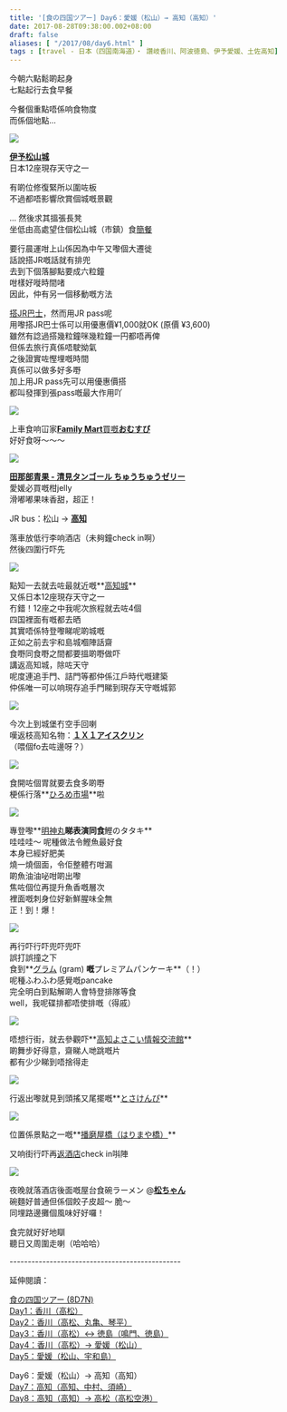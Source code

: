 ```yaml
---
title: '[食の四国ツアー] Day6：愛媛（松山）→ 高知（高知）'
date: 2017-08-28T09:38:00.002+08:00
draft: false
aliases: [ "/2017/08/day6.html" ]
tags : [travel - 日本（四国南海道）・ 讚岐香川、阿波徳島、伊予愛媛、土佐高知]
---
```


今朝六點鬆啲起身  
七點起行去食早餐  
  
今餐個重點唔係响食物度  
而係個地點...  

[![](https://xnnjcw.ch.files.1drv.com/y4mzxIlFzOHlgDjUve4Yj2D38rP_jMM_6c-HYnYKlrIgU8TO5tz76jKg3l7OdyP4Z9d98jHpJUdRRDzamzvxQTj-CDwwoSf1JH_mcJsJWWN454S99RBLsGn2kOdxbtUIoqVLcW_M8bg4OGlx_c8j53sGOFpamUhdNrJarKVP287YRXG2rAXF0t0kiBc32ZQVFayXzrxE3ooLzu5nSQbUs3TuQ?width=660&height=372&cropmode=none)](https://xnnjcw.ch.files.1drv.com/y4mzxIlFzOHlgDjUve4Yj2D38rP_jMM_6c-HYnYKlrIgU8TO5tz76jKg3l7OdyP4Z9d98jHpJUdRRDzamzvxQTj-CDwwoSf1JH_mcJsJWWN454S99RBLsGn2kOdxbtUIoqVLcW_M8bg4OGlx_c8j53sGOFpamUhdNrJarKVP287YRXG2rAXF0t0kiBc32ZQVFayXzrxE3ooLzu5nSQbUs3TuQ?width=660&height=372&cropmode=none)

**[伊予松山城](https://www.hidie.net/2020/04/day6.html)**  
日本12座現存天守之一  
  
有啲位修復緊所以圍咗板  
不過都唔影響欣賞個城嘅景觀  
  
... 然後求其搵張長凳  
坐低由高處望住個松山城（市鎮）食[簡餐](https://www.hidie.net/2020/04/day6_28.html)  
  
要行晨運咁上山係因為中午又嚟個大遷徙  
話說搭JR嘅話就有排兜  
去到下個落腳點要成六粒鐘  
咁樣好嘥時間啫  
因此，仲有另一個移動嘅方法  
  
[搭JR巴士](https://www.hidie.net/2020/04/day6jr-bus.html)，然而用JR pass呢  
用嚟搭JR巴士係可以用優惠價¥1,000就OK (原價 ¥3,600)  
雖然有諗過搭幾粒鐘咪幾粒鐘一円都唔再俾  
但係去旅行真係唔駛拗氣  
之後證實咗慳埋嘅時間  
真係可以做多好多嘢  
加上用JR pass先可以用優惠價搭  
都叫發揮到張pass嘅最大作用吖  

[![](https://zhnccw.ch.files.1drv.com/y4mnAD6aVriLDo5thMbeh_nGpjI9XbA5mTOJROR83f6pAoT23f-2lQmQlq-d19bSlzouCzq-TBlU24QKfBhhys-zV6DJsC4TOGdYcUn6cCpGWY2_X3Uvs9DmpkKnhirhhDj-PtDujTSjQ7o-zmVMU3HAID_LAlXSU8SCbS_ArgMU8aHEivszNDhlILbmdhcH7hR_sV6Fnpi_oXXIhjOaTnTQQ?width=660&height=372&cropmode=none)](https://zhnccw.ch.files.1drv.com/y4mnAD6aVriLDo5thMbeh_nGpjI9XbA5mTOJROR83f6pAoT23f-2lQmQlq-d19bSlzouCzq-TBlU24QKfBhhys-zV6DJsC4TOGdYcUn6cCpGWY2_X3Uvs9DmpkKnhirhhDj-PtDujTSjQ7o-zmVMU3HAID_LAlXSU8SCbS_ArgMU8aHEivszNDhlILbmdhcH7hR_sV6Fnpi_oXXIhjOaTnTQQ?width=660&height=372&cropmode=none)

上車食响冚家[**Family Mart**買嘅](https://www.hidie.net/2020/05/day6familymart.html)**[おむすび](https://www.hidie.net/2020/05/day6familymart.html)**  
好好食呀〜〜〜  

[![](https://zholfq.ch.files.1drv.com/y4mTMpDWyFgi8QDkgLWArCeIkEhk2QIdho-9OQV_CHe81Gnv0VCu_tcIVC-Q7-SWYWn2cXpQWK8qPzdLSIKytiy-n0-36HBUzAVBhwI59rTsbvkRxeT_uA4UwksIVdqvAovxqkzRMdoO5VMlC9IZ_KhTVFIiEZIv1nLbuNI8doOXoCBD-1LnyH2O6MU4qCvzJ2TY_61pcWg5740V-izylRMxw?width=660&height=372&cropmode=none)](https://zholfq.ch.files.1drv.com/y4mTMpDWyFgi8QDkgLWArCeIkEhk2QIdho-9OQV_CHe81Gnv0VCu_tcIVC-Q7-SWYWn2cXpQWK8qPzdLSIKytiy-n0-36HBUzAVBhwI59rTsbvkRxeT_uA4UwksIVdqvAovxqkzRMdoO5VMlC9IZ_KhTVFIiEZIv1nLbuNI8doOXoCBD-1LnyH2O6MU4qCvzJ2TY_61pcWg5740V-izylRMxw?width=660&height=372&cropmode=none)

**[田那部青果 - 清見タンゴール ちゅうちゅうゼリー](https://www.hidie.net/2020/05/day6.html)**  
愛媛必買嘅柑jelly  
滑嘟嘟果味香甜，超正！  
  
JR bus：松山 → **[高知](https://www.hidie.net/2020/05/day6_3.html)**  
  
落車放低行李响酒店（未夠鐘check in啊）  
然後四圍行吓先  

[![](https://y3ndcw.ch.files.1drv.com/y4mHhdXDHa-w5uBajCCIvUKSgJWhlwRU_2FJAUZwmw2Aecc4E83IpCA4wv4w2bWe7gfznh2KNCydtiE9Zrul9P4-qbLcSVKO3pI0o1-28gUr_tVs1yPIfjSfEMjvHArAufwxb4G41gZSUeuDbkaxBS1pCh1BNWO8hpwT8ScQlfr5sBkEGi_U1NZ__cvODyYfWJUJGpyLWtOPd7TubUe8T8--A?width=660&height=372&cropmode=none)](https://y3ndcw.ch.files.1drv.com/y4mHhdXDHa-w5uBajCCIvUKSgJWhlwRU_2FJAUZwmw2Aecc4E83IpCA4wv4w2bWe7gfznh2KNCydtiE9Zrul9P4-qbLcSVKO3pI0o1-28gUr_tVs1yPIfjSfEMjvHArAufwxb4G41gZSUeuDbkaxBS1pCh1BNWO8hpwT8ScQlfr5sBkEGi_U1NZ__cvODyYfWJUJGpyLWtOPd7TubUe8T8--A?width=660&height=372&cropmode=none)

點知一去就去咗最就近嘅**[高知城](https://www.hidie.net/2020/05/day6_4.html)**  
又係日本12座現存天守之一  
冇錯！12座之中我呢次旅程就去咗4個  
四国裡面有嘅都去晒  
其實唔係特登嚟睇呢啲城嘅  
正如之前去宇和島城嗰陣話齋  
食嘢同食嘢之間都要搵啲嘢做吓  
講返高知城，除咗天守  
呢度連追手門、詰門等都仲係江戶時代嘅建築  
仲係唯一可以响現存追手門睇到現存天守嘅城郭  

[![](https://0hnkcw.ch.files.1drv.com/y4mFg4u1-zg59n7WYUeeDuPEctWBNXcUn7_eB8SWI7IwMbrXqY4fi7XuIGNCEeXkX0iGwks2_32SrJwPqf6fKAYJoECvt2Y38lp4VlmGZKElYTKN8eTKJyXR0xW_-d_YWnEHf_RZzRzJHSCxYto3RJJxiPmjuC2E_B3lTePwM5qaB0sPOAUS8657G79Ik_DPbXwLepP7OEvYhRw3xDcUFfG9w?width=660&height=372&cropmode=none)](https://0hnkcw.ch.files.1drv.com/y4mFg4u1-zg59n7WYUeeDuPEctWBNXcUn7_eB8SWI7IwMbrXqY4fi7XuIGNCEeXkX0iGwks2_32SrJwPqf6fKAYJoECvt2Y38lp4VlmGZKElYTKN8eTKJyXR0xW_-d_YWnEHf_RZzRzJHSCxYto3RJJxiPmjuC2E_B3lTePwM5qaB0sPOAUS8657G79Ik_DPbXwLepP7OEvYhRw3xDcUFfG9w?width=660&height=372&cropmode=none)

今次上到城堡冇空手回喇  
嘆返枝高知名物：**[１Ｘ１アイスクリン](https://www.hidie.net/2020/05/day6_38.html)**  
（喂個fo去咗邊呀？）  

[![](https://0hnhcw.ch.files.1drv.com/y4m3Nyd0Xo7MACCZyFkIBcKzVjTA284xE6Ywq8D2Cw3Yz4pF4LRsE0uvMbxoaj3sLnlJqEDRANFJ7JSkxSV9lYzfx0akU_sP7rNs_apT9zogpLgDeJn9x4LH6iboB_I3JfBgm72xZFqUvIrxLKmLpPWOV8R2mI9cmffiSidNKK2pLFO_4Jxgy47QrAghZoRTKdq19M55UpYKRPqdkmxZ8LRTw?width=660&height=372&cropmode=none)](https://0hnhcw.ch.files.1drv.com/y4m3Nyd0Xo7MACCZyFkIBcKzVjTA284xE6Ywq8D2Cw3Yz4pF4LRsE0uvMbxoaj3sLnlJqEDRANFJ7JSkxSV9lYzfx0akU_sP7rNs_apT9zogpLgDeJn9x4LH6iboB_I3JfBgm72xZFqUvIrxLKmLpPWOV8R2mI9cmffiSidNKK2pLFO_4Jxgy47QrAghZoRTKdq19M55UpYKRPqdkmxZ8LRTw?width=660&height=372&cropmode=none)

食開咗個胃就要去食多啲嘢  
梗係行落**[ひろめ市場](https://www.hidie.net/2020/05/day6_71.html)**啦  

[![](https://0hnfcw.ch.files.1drv.com/y4m7w_ldM-fPYkE9OR_HqREJa4VHhA18En0hMUhS9sbr2ebn6_JocNK1Z-1W9KBAR8T7xLOoRKJRbHcrLYO520bYMKRZiuQUf1a3jDUtNH1Dd6o0ps-FWG0TRdSGNiDagXNoV4ZTIPYmTotRRQ5hliU0UOIuPSXhXzAbKVQndfAPqadpuKHpeNIE8hwos3zqcrCxG9PgNhCYauzBZD7ML_77g?width=660&height=372&cropmode=none)](https://0hnfcw.ch.files.1drv.com/y4m7w_ldM-fPYkE9OR_HqREJa4VHhA18En0hMUhS9sbr2ebn6_JocNK1Z-1W9KBAR8T7xLOoRKJRbHcrLYO520bYMKRZiuQUf1a3jDUtNH1Dd6o0ps-FWG0TRdSGNiDagXNoV4ZTIPYmTotRRQ5hliU0UOIuPSXhXzAbKVQndfAPqadpuKHpeNIE8hwos3zqcrCxG9PgNhCYauzBZD7ML_77g?width=660&height=372&cropmode=none)

專登嚟**[明神丸](https://www.hidie.net/2020/05/day6_5.html)**睇表演同食**鰹のタタキ**  
哇哇哇～ 呢種做法令鰹魚最好食  
本身已經好肥美  
燒一燒個面，令佢整體冇咁漏  
啲魚油油咇咁啲出嚟  
焦咗個位再提升魚香嘅層次  
裡面嘅刺身位好新鮮腥味全無  
正！到！爆！  

[![](https://1lozqw.ch.files.1drv.com/y4m0aFYpivDDShfstzAS02NSlKF0Y-KWEcUx-Jk12Prkc07DgpRPVySh-hTLKt1d2dlVf5evDF6cnc0TqryqujuKnnLpJ272iy1g9F7VkL8BQPDZ5fC7OQJpZ39de2jkpuB8qkkjmcsiIc8wDOpbCLTO76nai3NUqWMywrMbeoC51jlCZp12VBgiWs-f1iX7k-mTvmGyM1gCYH-QuXIkOzYBQ?width=660&height=372&cropmode=none)](https://1lozqw.ch.files.1drv.com/y4m0aFYpivDDShfstzAS02NSlKF0Y-KWEcUx-Jk12Prkc07DgpRPVySh-hTLKt1d2dlVf5evDF6cnc0TqryqujuKnnLpJ272iy1g9F7VkL8BQPDZ5fC7OQJpZ39de2jkpuB8qkkjmcsiIc8wDOpbCLTO76nai3NUqWMywrMbeoC51jlCZp12VBgiWs-f1iX7k-mTvmGyM1gCYH-QuXIkOzYBQ?width=660&height=372&cropmode=none)

再行吓行吓兜吓兜吓  
誤打誤撞之下  
食到**[グラム](https://www.hidie.net/2020/05/day6cafe-pancake-gram.html) (gram) **嘅**プレミアムパンケーキ**（！）  
呢種ふわふわ感覺嘅pancake  
完全明白到點解啲人會特登排隊等食  
well，我呢碟排都唔使排嘅（得戚）  

[![](https://z3nccw.ch.files.1drv.com/y4m9KU95UsFeS4AnqyotHssR1OzxXSsJMxmazzc9Nmt08gqZo_xw2-EqXUv0TaGQCQBGJz3rdQXMbqyImvIam3GZHfm_6yUeEk8JXeEs-RFs8P9xppSkcrRyUc40ewaB0207h5l6TU7feMzmYqv4P6W_n8IOhbabzpcKzowOBPmOxoUGzLNv-sbkptBWpz-SORkMSxYwdJQvd32FHLWeBPXiw?width=660&height=372&cropmode=none)](https://z3nccw.ch.files.1drv.com/y4m9KU95UsFeS4AnqyotHssR1OzxXSsJMxmazzc9Nmt08gqZo_xw2-EqXUv0TaGQCQBGJz3rdQXMbqyImvIam3GZHfm_6yUeEk8JXeEs-RFs8P9xppSkcrRyUc40ewaB0207h5l6TU7feMzmYqv4P6W_n8IOhbabzpcKzowOBPmOxoUGzLNv-sbkptBWpz-SORkMSxYwdJQvd32FHLWeBPXiw?width=660&height=372&cropmode=none)

唔想行街，就去參觀吓**[高知よさこい情報交流館](https://www.hidie.net/2020/05/day6_6.html)**  
啲舞步好得意，齋睇人哋跳嘅片  
都有少少睇到唔捨得走  

[![](https://zxngcw.ch.files.1drv.com/y4m16NqCLFspNyg1phwMqgdPReprVOKtkseRxcQUhJ_--NjR490-TeTUsZDfrw_ydQHMUgl0GQwvwdB-Kx2ag6dlJsvpSgUNZl56ab7jBHvaaMob9edqdZ58nQGl1M6Bi7CNRUNTnsl8SlYGKJGOpO15yKVfmuXUDPfdzcq9zT0v4SwnVZWa3SilbQYgFJ4QpEDj1m5LIrwdkaYhvqTvMebFA?width=660&height=372&cropmode=none)](https://zxngcw.ch.files.1drv.com/y4m16NqCLFspNyg1phwMqgdPReprVOKtkseRxcQUhJ_--NjR490-TeTUsZDfrw_ydQHMUgl0GQwvwdB-Kx2ag6dlJsvpSgUNZl56ab7jBHvaaMob9edqdZ58nQGl1M6Bi7CNRUNTnsl8SlYGKJGOpO15yKVfmuXUDPfdzcq9zT0v4SwnVZWa3SilbQYgFJ4QpEDj1m5LIrwdkaYhvqTvMebFA?width=660&height=372&cropmode=none)

行返出嚟就見到頭搖又尾擺嘅**[とさけんぴ](https://www.hidie.net/2020/05/day6_7.html)**  

[![](https://zxnccw.ch.files.1drv.com/y4mFZsAJgl9PmHvv3xj7cF8JZFD3BG3L6lvoAYTluN3Jt1kKn7T6LPW5zGCePPbNvfzcHVdChNdfIfRzHkEVZhn5Jh6YxviuCrlCiFNmbUrKHVgdFPyk2jLzEViFfeeia0xssH6DBU-NRBk0KkkeryvTqu64YGKBA6dzJcCdXderkFf2HDFJc_BJdkIZ7ykuxzIMxzC0PtlpH4TXMoBE8E7mA?width=660&height=372&cropmode=none)](https://zxnccw.ch.files.1drv.com/y4mFZsAJgl9PmHvv3xj7cF8JZFD3BG3L6lvoAYTluN3Jt1kKn7T6LPW5zGCePPbNvfzcHVdChNdfIfRzHkEVZhn5Jh6YxviuCrlCiFNmbUrKHVgdFPyk2jLzEViFfeeia0xssH6DBU-NRBk0KkkeryvTqu64YGKBA6dzJcCdXderkFf2HDFJc_BJdkIZ7ykuxzIMxzC0PtlpH4TXMoBE8E7mA?width=660&height=372&cropmode=none)

位置係景點之一嘅**[播磨屋橋（はりまや橋）](https://www.hidie.net/2020/05/day6_41.html)**  
  
又响街行吓再[返酒店](https://www.hidie.net/2020/05/day6_8.html)check in唞陣  

[![](https://xnnyla.ch.files.1drv.com/y4mygi6gKzapsjtYuoyUFE9r9YjFMxFzMUmocLHyaF6NjdlEbqntH6FP44sxI6kWTOMcttDuE2-C-2jwtHtteZjP5vKrl9vHSKpID8kelUp5_4nwAB9calWnFY_DLsCZcb7La3f7_LxxFJZ0RiYsoK9yH_OIhMrgKgvsLDGyzhKOuV--ZPIP32NMyOHPNBguPC0pFPZKzmamUVUjgvK7ZIJDg?width=660&height=372&cropmode=none)](https://xnnyla.ch.files.1drv.com/y4mygi6gKzapsjtYuoyUFE9r9YjFMxFzMUmocLHyaF6NjdlEbqntH6FP44sxI6kWTOMcttDuE2-C-2jwtHtteZjP5vKrl9vHSKpID8kelUp5_4nwAB9calWnFY_DLsCZcb7La3f7_LxxFJZ0RiYsoK9yH_OIhMrgKgvsLDGyzhKOuV--ZPIP32NMyOHPNBguPC0pFPZKzmamUVUjgvK7ZIJDg?width=660&height=372&cropmode=none)

夜晚就落酒店後面嘅屋台食碗ラーメン @**[松ちゃん](https://www.hidie.net/2020/05/day6_95.html)**  
碗麵好普通但係個餃子皮超～ 脆～  
同埋路邊攤個風味好好囉！  
  
  
食完就好好地瞓  
聽日又周圍走喇（哈哈哈）  
  
\-----------------------------------------------  
  

延伸閱讀：

[食の四国ツアー (8D7N)](https://www.hidie.net/2020/05/8d7n.html)  
[Day1：香川（高松）](https://www.hidie.net/2017/08/day1.html)  
[Day2：香川（高松、丸亀、琴平）](https://www.hidie.net/2017/08/day2.html)  
[Day3：香川（高松）↔ 徳島（鳴門、徳島）](https://www.hidie.net/2017/08/day3.html)  
[Day4：香川（高松）→ 愛媛（松山）](https://www.hidie.net/2017/08/day4.html)  
[Day5：愛媛（松山、宇和島）](https://www.hidie.net/2017/08/day5.html)  

Day6：愛媛（松山）→ 高知（高知）  
[Day7：高知（高知、中村、須崎）](https://www.hidie.net/2017/08/day7.html)  
[Day8：高知（高知）→ 高松（高松空港）](https://www.hidie.net/2017/08/day8.html)
